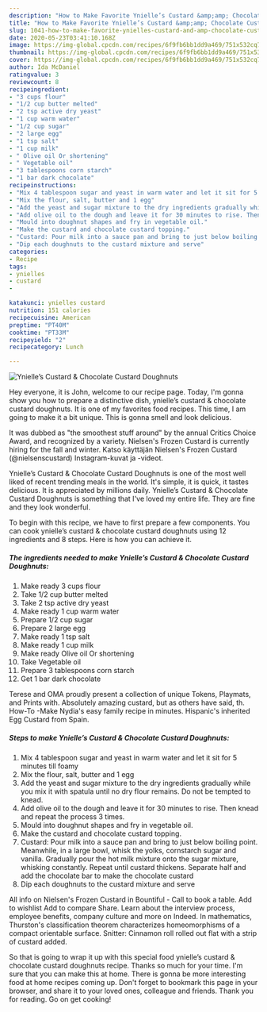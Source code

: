 ```yaml
---
description: "How to Make Favorite Ynielle’s Custard &amp;amp; Chocolate Custard Doughnuts"
title: "How to Make Favorite Ynielle’s Custard &amp;amp; Chocolate Custard Doughnuts"
slug: 1041-how-to-make-favorite-ynielles-custard-and-amp-chocolate-custard-doughnuts
date: 2020-05-23T03:41:10.168Z
image: https://img-global.cpcdn.com/recipes/6f9fb6bb1dd9a469/751x532cq70/ynielles-custard-chocolate-custard-doughnuts-recipe-main-photo.jpg
thumbnail: https://img-global.cpcdn.com/recipes/6f9fb6bb1dd9a469/751x532cq70/ynielles-custard-chocolate-custard-doughnuts-recipe-main-photo.jpg
cover: https://img-global.cpcdn.com/recipes/6f9fb6bb1dd9a469/751x532cq70/ynielles-custard-chocolate-custard-doughnuts-recipe-main-photo.jpg
author: Ida McDaniel
ratingvalue: 3
reviewcount: 8
recipeingredient:
- "3 cups flour"
- "1/2 cup butter melted"
- "2 tsp active dry yeast"
- "1 cup warm water"
- "1/2 cup sugar"
- "2 large egg"
- "1 tsp salt"
- "1 cup milk"
- " Olive oil Or shortening"
- " Vegetable oil"
- "3 tablespoons corn starch"
- "1 bar dark chocolate"
recipeinstructions:
- "Mix 4 tablespoon sugar and yeast in warm water and let it sit for 5 minutes till foamy"
- "Mix the flour, salt, butter and 1 egg"
- "Add the yeast and sugar mixture to the dry ingredients gradually while you mix it with spatula until no dry flour remains. Do not be tempted to knead."
- "Add olive oil to the dough and leave it for 30 minutes to rise. Then knead and repeat the process 3 times."
- "Mould into doughnut shapes and fry in vegetable oil."
- "Make the custard and chocolate custard topping."
- "Custard: Pour milk into a sauce pan and bring to just below boiling point. Meanwhile, in a large bowl, whisk the yolks, cornstarch sugar and vanilla. Gradually pour the hot milk mixture onto the sugar mixture, whisking constantly. Repeat until custard thickens. Separate half and add the chocolate bar to make the chocolate custard"
- "Dip each doughnuts to the custard mixture and serve"
categories:
- Recipe
tags:
- ynielles
- custard
- 

katakunci: ynielles custard  
nutrition: 151 calories
recipecuisine: American
preptime: "PT40M"
cooktime: "PT33M"
recipeyield: "2"
recipecategory: Lunch

---
```



![Ynielle’s Custard &amp; Chocolate Custard Doughnuts](https://img-global.cpcdn.com/recipes/6f9fb6bb1dd9a469/751x532cq70/ynielles-custard-chocolate-custard-doughnuts-recipe-main-photo.jpg)

Hey everyone, it is John, welcome to our recipe page. Today, I'm gonna show you how to prepare a distinctive dish, ynielle’s custard &amp; chocolate custard doughnuts. It is one of my favorites food recipes. This time, I am going to make it a bit unique. This is gonna smell and look delicious.

It was dubbed as &#34;the smoothest stuff around&#34; by the annual Critics Choice Award, and recognized by a variety. Nielsen&#39;s Frozen Custard is currently hiring for the fall and winter. Katso käyttäjän Nielsen&#39;s Frozen Custard (@nielsenscustard) Instagram-kuvat ja -videot.

Ynielle’s Custard &amp; Chocolate Custard Doughnuts is one of the most well liked of recent trending meals in the world. It's simple, it is quick, it tastes delicious. It is appreciated by millions daily. Ynielle’s Custard &amp; Chocolate Custard Doughnuts is something that I've loved my entire life. They are fine and they look wonderful.


To begin with this recipe, we have to first prepare a few components. You can cook ynielle’s custard &amp; chocolate custard doughnuts using 12 ingredients and 8 steps. Here is how you can achieve it.

<!--inarticleads1-->

##### The ingredients needed to make Ynielle’s Custard &amp; Chocolate Custard Doughnuts:

1. Make ready 3 cups flour
1. Take 1/2 cup butter melted
1. Take 2 tsp active dry yeast
1. Make ready 1 cup warm water
1. Prepare 1/2 cup sugar
1. Prepare 2 large egg
1. Make ready 1 tsp salt
1. Make ready 1 cup milk
1. Make ready  Olive oil Or shortening
1. Take  Vegetable oil
1. Prepare 3 tablespoons corn starch
1. Get 1 bar dark chocolate


Terese and OMA proudly present a collection of unique Tokens, Playmats, and Prints with. Absolutely amazing custard, but as others have said, th. How-To -Make Nydia&#39;s easy family recipe in minutes. Hispanic&#39;s inherited Egg Custard from Spain. 

<!--inarticleads2-->

##### Steps to make Ynielle’s Custard &amp; Chocolate Custard Doughnuts:

1. Mix 4 tablespoon sugar and yeast in warm water and let it sit for 5 minutes till foamy
1. Mix the flour, salt, butter and 1 egg
1. Add the yeast and sugar mixture to the dry ingredients gradually while you mix it with spatula until no dry flour remains. Do not be tempted to knead.
1. Add olive oil to the dough and leave it for 30 minutes to rise. Then knead and repeat the process 3 times.
1. Mould into doughnut shapes and fry in vegetable oil.
1. Make the custard and chocolate custard topping.
1. Custard: Pour milk into a sauce pan and bring to just below boiling point. Meanwhile, in a large bowl, whisk the yolks, cornstarch sugar and vanilla. Gradually pour the hot milk mixture onto the sugar mixture, whisking constantly. Repeat until custard thickens. Separate half and add the chocolate bar to make the chocolate custard
1. Dip each doughnuts to the custard mixture and serve


All info on Nielsen&#39;s Frozen Custard in Bountiful - Call to book a table. Add to wishlist Add to compare Share. Learn about the interview process, employee benefits, company culture and more on Indeed. In mathematics, Thurston&#39;s classification theorem characterizes homeomorphisms of a compact orientable surface. Snitter: Cinnamon roll rolled out flat with a strip of custard added. 

So that is going to wrap it up with this special food ynielle’s custard &amp; chocolate custard doughnuts recipe. Thanks so much for your time. I'm sure that you can make this at home. There is gonna be more interesting food at home recipes coming up. Don't forget to bookmark this page in your browser, and share it to your loved ones, colleague and friends. Thank you for reading. Go on get cooking!
